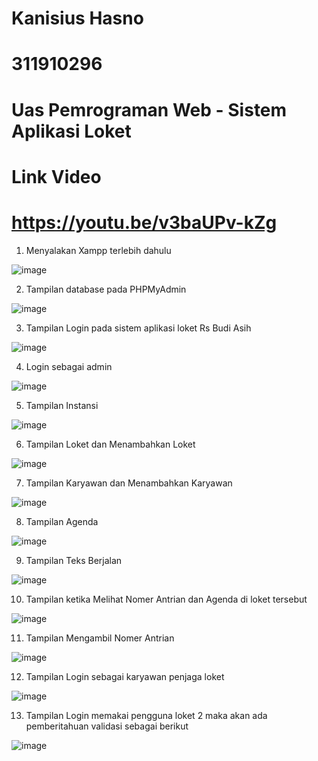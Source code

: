 # Kanisius Hasno
# 311910296
# Uas Pemrograman Web - Sistem Aplikasi Loket
# Link Video
# https://youtu.be/v3baUPv-kZg

1. Menyalakan Xampp terlebih dahulu

![image](https://user-images.githubusercontent.com/83681139/178411585-56f002da-703d-4c51-85d8-004c387d39dd.png)

2. Tampilan database pada PHPMyAdmin 

![image](https://user-images.githubusercontent.com/83681139/178411701-5bd0f111-cc94-409b-8f27-c23320c8175b.png)

3. Tampilan Login pada sistem aplikasi loket Rs Budi Asih

![image](https://user-images.githubusercontent.com/83681139/178411765-8fea9505-0699-4ff9-8891-35ae0d345ce0.png)

4. Login sebagai admin

![image](https://user-images.githubusercontent.com/83681139/178411821-bc9181be-9819-4b4d-9dc1-9e966dd7d963.png)

5. Tampilan Instansi

![image](https://user-images.githubusercontent.com/83681139/178411892-8194a9ff-75f7-4eb6-89d4-428e5adac2ab.png)

6. Tampilan Loket dan Menambahkan Loket

![image](https://user-images.githubusercontent.com/83681139/178411966-a805de36-fbe4-4eb6-ba48-68f09d88c384.png)

7. Tampilan Karyawan dan Menambahkan Karyawan 

![image](https://user-images.githubusercontent.com/83681139/178412033-0ffc3276-4d8e-4194-9445-22d66ea70fea.png)

8. Tampilan Agenda

![image](https://user-images.githubusercontent.com/83681139/178412092-f88c7b0e-8d7d-4bde-9d5e-910cf1a0afbb.png)

9. Tampilan Teks Berjalan

![image](https://user-images.githubusercontent.com/83681139/178412173-8cffcaaf-a8d4-4cba-9626-85f6f0088bbd.png)

10. Tampilan ketika Melihat Nomer Antrian dan Agenda di loket tersebut

![image](https://user-images.githubusercontent.com/83681139/178412251-b1b9b84b-54d4-449d-93bc-281a9f39d3b7.png)

11. Tampilan Mengambil Nomer Antrian

![image](https://user-images.githubusercontent.com/83681139/178412311-776aa279-e8e1-49d0-a308-1055c617ae80.png)

12. Tampilan Login sebagai karyawan penjaga loket

![image](https://user-images.githubusercontent.com/83681139/178412389-919ac580-a65d-48d9-8529-3d01b680992d.png)

13. Tampilan Login memakai pengguna loket 2 maka akan ada pemberitahuan validasi sebagai berikut 

![image](https://user-images.githubusercontent.com/83681139/178412452-d7541a70-db59-4c3c-9c6a-73b19b193f8b.png)



